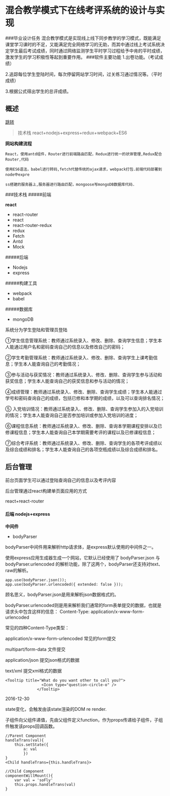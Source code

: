 # 混合教学模式下在线考评系统的设计与实现
###毕业设计任务
混合教学模式是实现线上线下同步教学的学习模式，既能满足课堂学习课时的不足，又能满足完全网络学习的无助，而其中通过线上考试系统决定学生最后考试成绩，同时通过网络监测学生平时学习过程给予中肯的平时成绩，激发学生的学习积极性等起到重要作用。
###软件主要功能
1.出卷功能。（考试成绩）

2.追踪每位学生登陆时间，每次停留网站学习时间，过关练习通过情况等。（平时成绩）

3.根据公式得出学生的总评成绩。

## 概述

[跳转](#build)
>技术栈 react+nodejs+express+redux+webpack+ES6

**网站构建流程**
```
React，使用antd组件，Router进行前端路由匹配，Redux进行统一的状体管理,Redux配合Router,代码

使用ES6语法，babel进行转码,fetch代替传统的ajax请求，webpack打包.前端代码部署到node中expre

ss搭建的服务器上,服务器进行路由匹配，mongoose写mongoDB数据库代码.
```

###技术栈
#####前端

**react**

- react-router
- react
- react-router-redux
- redux
- Fetch
- Antd
- Mock

#####后端

- Nodejs
- express

#####构建工具

- webpack
- babel

#####数据库
- mongoDB

系统分为学生登陆和管理员登陆

①学生信息管理系统：教师通过系统录入、修改、删除、查询学生信息；学生本人能通过用户名和密码查询自己的信息以及修改自己的密码；

②学生考勤管理系统：教师通过系统录入、修改、删除、查询学生上课考勤信息；学生本人能查询自己的考勤情况；

③参与活动与获奖情况：教师通过系统录入、修改、删除、查询学生参与活动和获奖信息；学生本人能查询自己的获奖信息和参与活动的情况；

④成绩管理：教师通过系统录入、修改、删除、查询学生成绩；学生本人能通过学号和密码查询自己的成绩，包括已修和本学期的成绩，以及可以查询排名情况；

⑤ 入党培训情况：教师通过系统录入、修改、删除、查询学生参加入的入党培训的情况；学生本人能查询自己是否参加培训或参加入党培训的进度；

⑥课程信息系统：教师通过系统录入、修改、删除、查询本学期课程安排以及已修课程信息；学生本人能查询自己本学期需要考评的课程以及已修课程信息；

⑦综合考评系统：教师通过系统录入、修改、删除、查询学生的各项考评成绩以及综合成绩和排名；学生本人能查询自己的各项空瓶成绩以及综合成绩和排名。

## 后台管理
前台页面学生可以通过登陆查询自己的信息以及考评内容

后台管理通过react构建单页面应用的方式

react+react-router

<h3 id="build"></h3>

#### 后端 nodejs+express
**中间件**
- bodyParser
 
 bodyParser中间件用来解析http请求体，是express默认使用的中间件之一。

使用express应用生成器生成一个网站，它默认已经使用了 bodyParser.json 与 bodyParser.urlencoded 的解析功能，除了这两个，bodyParser还支持对text、raw的解析。

```
app.use(bodyParser.json());
app.use(bodyParser.urlencoded({ extended: false }));
```
顾名思义，bodyParser.json是用来解析json数据格式的。

bodyParser.urlencoded则是用来解析我们通常的form表单提交的数据，也就是请求头中包含这样的信息： Content-Type: application/x-www-form-urlencoded

常见的四种Content-Type类型：

application/x-www-form-urlencoded 常见的form提交

multipart/form-data 文件提交

application/json 提交json格式的数据

text/xml 提交xml格式的数据


```
<Tooltip title="What do you want other to call you?">
                <Icon type="question-circle-o" />
              </Tooltip>
```

2016-12-30

state变化，会触发由该state渲染的DOM re render.

子组件向父组件递值，先由父组件定义function，作为props传递给子组件，子组件触发该props回调函数。
```
//Parent Component
handleTrans(val){
    this.setState({
        a: val
        })
}
<Child handleTrans={this.handleTrans}>

//Child Component
componentWillMount(){
    var val = 'soFly'
    this.props.handleTrans(val)
}
```











